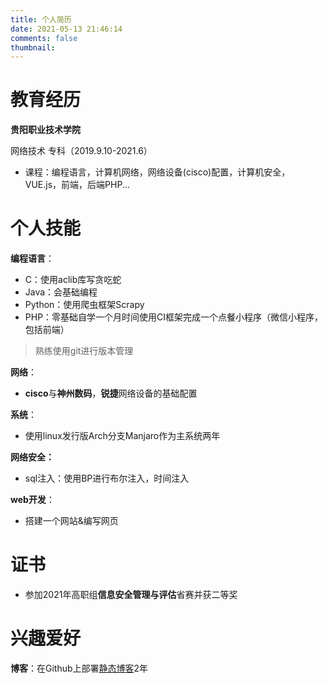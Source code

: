 ```yaml
---
title: 个人简历
date: 2021-05-13 21:46:14
comments: false
thumbnail:
---
```


<link href="https://cdn.jsdelivr.net/npm/bootstrap@5.0.0/dist/css/bootstrap.min.css" rel="stylesheet" integrity="sha384-wEmeIV1mKuiNpC+IOBjI7aAzPcEZeedi5yW5f2yOq55WWLwNGmvvx4Um1vskeMj0" crossorigin="anonymous">

# 教育经历

**贵阳职业技术学院**

网络技术 专科（2019.9.10-2021.6）

- 课程：编程语言，计算机网络，网络设备(cisco)配置，计算机安全，VUE.js，前端，后端PHP...

# 个人技能

**编程语言**：

- C：使用aclib库写贪吃蛇
- Java：会基础编程
- Python：使用爬虫框架Scrapy
- PHP：零基础自学一个月时间使用CI框架完成一个点餐小程序（微信小程序，包括前端）

> 熟练使用git进行版本管理

**网络**：

- **cisco**与**神州数码**，**锐捷**网络设备的基础配置

 **系统**：

- 使用linux发行版Arch分支Manjaro作为主系统两年

**网络安全：**

- sql注入：使用BP进行布尔注入，时间注入

**web开发**：

- 搭建一个网站&编写网页

# 证书

- 参加2021年高职组**信息安全管理与评估**省赛并获二等奖

# 兴趣爱好

**博客**：在Github上部署[静态博客](https://yangchaohe.github.io)2年